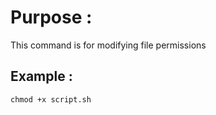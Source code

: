




# Purpose : 




This command is for modifying file permissions 






## Example : 


	chmod +x script.sh